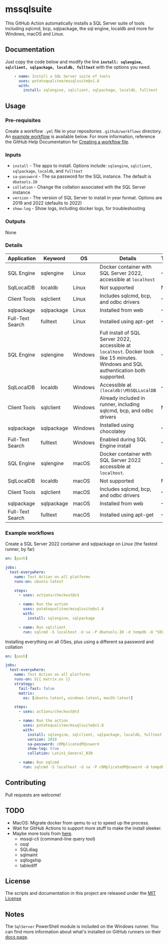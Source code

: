 # mssqlsuite
This GitHub Action automatically installs a SQL Server suite of tools including sqlcmd, bcp, sqlpackage, the sql engine, localdb and more for Windows, macOS and Linux.

## Documentation

Just copy the code below and modify the line **`install: sqlengine, sqlclient, sqlpackage, localdb, fulltext`** with the options you need.

```yaml
    - name: Install a SQL Server suite of tools
      uses: potatoqualitee/mssqlsuite@v1.8
      with:
        install: sqlengine, sqlclient, sqlpackage, localdb, fulltext
```

## Usage

### Pre-requisites

Create a workflow `.yml` file in your repositories `.github/workflows` directory. An [example workflow](#example-workflow) is available below. For more information, reference the GitHub Help Documentation for [Creating a workflow file](https://help.github.com/en/articles/configuring-a-workflow#creating-a-workflow-file).

### Inputs

* `install` - The apps to install. Options include: `sqlengine`, `sqlclient`, `sqlpackage`, `localdb`, and `fulltext`
* `sa-password` - The sa password for the SQL instance. The default is `dbatools.I0`
* `collation` - Change the collation associated with the SQL Server instance
* `version` - The version of SQL Server to install in year format. Options are 2019 and 2022 (defaults to 2022)
* `show-log` - Show logs, including docker logs, for troubleshooting

### Outputs

None

### Details

| Application | Keyword | OS | Details | Time |
| -------------- | ------------- | -------------------------------------------------------------------------------------------------------------------------------------------------- | ------------------------------------ | ------------- |
| SQL Engine | sqlengine | Linux | Docker container with SQL Server 2022, accessible at `localhost` | ~30s |
| SqlLocalDB | localdb | Linux | Not supported | N/A |
| Client Tools | sqlclient | Linux | Includes sqlcmd, bcp, and odbc drivers | ~15s |
| sqlpackage | sqlpackage | Linux | Installed from web | ~5s |
| Full-Text Search | fulltext | Linux | Installed using apt-get | ~45s |
| SQL Engine | sqlengine | Windows | Full install of SQL Server 2022, accessible at `localhost`. Docker took like 15 minutes. Windows and SQL authentication both supported. | ~3m |
| SqlLocalDB | localdb | Windows | Accessible at `(localdb)\MSSQLLocalDB` | ~30s |
| Client Tools | sqlclient | Windows | Already included in runner, including sqlcmd, bcp, and odbc drivers | N/A |
| sqlpackage | sqlpackage | Windows | Installed using chocolatey | ~20s |
| Full-Text Search | fulltext | Windows | Enabled during SQL Engine install | ~1m |
| SQL Engine | sqlengine | macOS | Docker container with SQL Server 2022 accessible at `localhost`. | ~7m |
| SqlLocalDB | localdb | macOS | Not supported | N/A |
| Client Tools | sqlclient | macOS | Includes sqlcmd, bcp, and odbc drivers | ~20s |
| sqlpackage | sqlpackage | macOS | Installed from web | ~5s |
| Full-Text Search | fulltext | macOS | Installed using apt-get | ~5m |

### Example workflows

Create a SQL Server 2022 container and sqlpackage on Linux (the fastest runner, by far)

```yaml
on: [push]

jobs:
  test-everywhere:
    name: Test Action on all platforms
    runs-on: ubuntu-latest

    steps:
      - uses: actions/checkout@v3

      - name: Run the action
        uses: potatoqualitee/mssqlsuite@v1.8
        with:
          install: sqlengine, sqlpackage

      - name: Run sqlclient
        run: sqlcmd -S localhost -U sa -P dbatools.I0 -d tempdb -Q "SELECT @@version;" -C
```

Installing everything on all OSes, plus using a different sa password and collation

```yaml
on: [push]

jobs:
  test-everywhere:
    name: Test Action on all platforms
    runs-on: ${{ matrix.os }}
    strategy:
      fail-fast: false
      matrix:
        os: [ubuntu-latest, windows-latest, macOS-latest]

    steps:
      - uses: actions/checkout@v3

      - name: Run the action
        uses: potatoqualitee/mssqlsuite@v1.8
        with:
          install: sqlengine, sqlclient, sqlpackage, localdb, fulltext
          version: 2019
          sa-password: c0MplicatedP@ssword
          show-log: true
          collation: Latin1_General_BIN

      - name: Run sqlcmd
        run: sqlcmd -S localhost -U sa -P c0MplicatedP@ssword -d tempdb -Q "SELECT @@version;" -C
```

## Contributing
Pull requests are welcome!

## TODO
* MacOS: Migrate docker from qemu to vz to speed up the process.
* Wait for GitHub Actions to support more stuff to make the install sleeker.
* Maybe more tools from [here](https://docs.microsoft.com/en-us/sql/tools/sqlpackage/sqlpackage-download?view=sql-server-ver15).
  * mssql-cli (command-line query tool)
  * osql
  * SQLdiag
  * sqlmaint
  * sqllogship
  * tablediff

## License
The scripts and documentation in this project are released under the [MIT License](LICENSE)

## Notes

The `SqlServer` PowerShell module is included on the Windows runner. You can find more information about what's installed on GitHub runners on their [docs page](https://docs.github.com/en/actions/using-github-hosted-runners/about-github-hosted-runners#supported-software).

